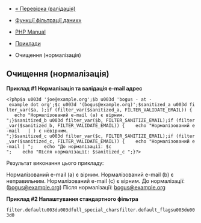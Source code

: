 - [« Перевірка (валідація)](filter.examples.validation.md)
- [Функції фільтрації даних»](ref.filter.md)

- [PHP Manual](index.md)
- [Приклади](filter.examples.md)
- Очищення (нормалізація)

## Очищення (нормалізація)

**Приклад #1 Нормалізація та валідація e-mail адрес**

` <?php$a u003d 'joe@example.org';$b u003d 'bogus - at - example dot org';$c u003d '(bogus@example.org)';$sanitized_a u003d filter_var($a, );if (filter_var($sanitized_a, FILTER_VALIDATE_EMAIL)) {    echo "Нормалізований e-mail (a) є вірним.
";}$sanitized_b u003d filter_var($b, FILTER_SANITIZE_EMAIL);if (filter_var($sanitized_b, FILTER_VALIDATE_EMAIL)) {    echo "Нормалізований e-mail   | ) є невірним.
";}$sanitized_c u003d filter_var($c, FILTER_SANITIZE_EMAIL);if (filter_var($sanitized_c, FILTER_VALIDATE_EMAIL)) {    echo "Нормалізований e-mail |
";    echo "До нормалізації: $c
";    echo "Після нормалізації: $sanitized_c
";}?> `

Результат виконання цього прикладу:

Нормалізований e-mail (a) є вірним.
Нормалізований e-mail (b) є неправильним.
Нормалізований e-mail (c) є вірним.
До нормалізації: (bogus@example.org)
Після нормалізації: bogus@example.org

**Приклад #2 Налаштування стандартного фільтра**

`filter.defaultu003du003dfull_special_charsfilter.default_flagsu003du003d0`
